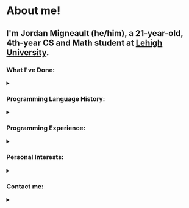 <!--
**JordanMigneault/JordanMigneault** is a ✨ _special_ ✨ repository because its `README.md` (this file) appears on your GitHub profile.

Here are some ideas to get you started:

- 🔭 I’m currently working on ...
- 🌱 I’m currently learning ...
- 👯 I’m looking to collaborate on ...
- 🤔 I’m looking for help with ...
- 💬 Ask me about ...
- 📫 How to reach me: ...
- 😄 Pronouns: ...
- ⚡ Fun fact: ...
-->

# About me!
## I'm Jordan Migneault (he/him), a 21-year-old, 4th-year CS and Math student at [Lehigh University](https://www1.lehigh.edu/home).


### What I've Done:
<details>

<summary></summary>

- IT Intern at [KPM Exceptional LLC](http://kpmedi.net/), a power equipment distributor based in Landing, New Jersey (Sept. 2018 - Jan. 2023).

- Head programmer of [FRC Team 4361](https://roxbotix.org/) during sophomore and junior seasons (2019 - 2020).

- CEO of [FRC Team 4361](https://roxbotix.org/) during senior season (2021).

- Cybersecurity Intern at [Parx Casino](https://www.parxcasino.com), a casino located in Bensalem, Pennsylvania (May 2023 - May 2024).

- Software Engineering Intern at [Dune Security](https://www.dunesecurity.io/), a cybersecurity startup based in New York, New York (May 2024 - Present).

</details>

### Programming Language History:
<details>

<summary></summary>
  
- C# (Started 2017) :musical_score:
- Java (Started 2017) :coffee:
- Python (Started 2018) :snake:
- SQL (Started 2018) :card_index_dividers:
- ASP.Net (Started 2018) :desktop_computer:
- JavaScript (Started 2021) :black_nib:
- HTML/CSS (Started 2021) 🖌️
- R (Started 2022) :bar_chart:
- C/C++ (Started 2023) 🛠️
- Assembly (x86) (Started 2023) 🧱
- Go (Started 2024) 💨

</details>

### Programming Experience:
<details>

<summary></summary>

- Tele-operated and Autonomous Robot Control (Java & Python)
- Front-end Web Development (ASP.Net, HTML, CSS, JavaScript, TypeScript, C#)
- Back-end Web Development (Java, C#, JavaScript)
- Application Development (Java, C#, JavaScript)
- Web-Scraping (Python, Go)
- WebAPIs (C#, Go)
- Database Interfacing (SQL)
- Data Analysis (Python, R, Go)
- Small-Medium Size Systems (C/C++)
- Data Ingestion Pipelines (Go)
- Data Streaming w/ Apache Kafka (Go)

</details>

### Personal Interests:
<details>

<summary></summary>

- Video Games 🎮
- Custom Keyboards ⌨️
- Football 🏈🦅
- Reading :book:

</details>

### Contact me:
<details>

<summary></summary>

#### [:camera_flash: - Instagram](https://www.instagram.com/jordan.migneault/)
#### [:mailbox: - Email](mailto:jmigno66@aol.com?subject=From%20GitHub!)
#### [:briefcase: - LinkedIn](https://www.linkedin.com/in/jordan-migneault-31805b20b/)

</details>
